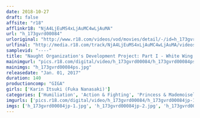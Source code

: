 ```yaml
---
date: 2018-10-27
draft: false
affsite: "r18"
afflinkr18: "NjA4LjEuMS4xLjAuMC4wLjAuMA"
url: "h_173gvrd00084"
urloriginal: "http://www.r18.com/videos/vod/movies/detail/-/id=h_173gvrd00084"
urlfinal: "http://media.r18.com/track/NjA4LjEuMS4xLjAuMC4wLjAuMA/videos/vod/movies/detail/-/id=h_173gvrd00084"
samplevid: "----"
title: "Naught Organization's Development Project: Part I - White Wing Karin Itsuki"
mainimgurl: "pics.r18.com/digital/video/h_173gvrd00084/h_173gvrd00084ps.jpg"
mainimgs: "h_173gvrd00084ps.jpg"
releasedate: "Jan. 01, 2017"
duration: 140
productioncomp: "GIGA"
girls: ['Karin Itsuki (Fuka Nanasaki)']
categories: ['Humiliation', 'Action & Fighting', 'Princess & Mademoiselle', 'Female Soldier', 'Featured Actress', 'Special Effects']
imgurls: ['pics.r18.com/digital/video/h_173gvrd00084/h_173gvrd00084jp-1.jpg', 'pics.r18.com/digital/video/h_173gvrd00084/h_173gvrd00084jp-2.jpg', 'pics.r18.com/digital/video/h_173gvrd00084/h_173gvrd00084jp-3.jpg', 'pics.r18.com/digital/video/h_173gvrd00084/h_173gvrd00084jp-4.jpg', 'pics.r18.com/digital/video/h_173gvrd00084/h_173gvrd00084jp-5.jpg', 'pics.r18.com/digital/video/h_173gvrd00084/h_173gvrd00084jp-6.jpg', 'pics.r18.com/digital/video/h_173gvrd00084/h_173gvrd00084jp-7.jpg', 'pics.r18.com/digital/video/h_173gvrd00084/h_173gvrd00084jp-8.jpg', 'pics.r18.com/digital/video/h_173gvrd00084/h_173gvrd00084jp-9.jpg', 'pics.r18.com/digital/video/h_173gvrd00084/h_173gvrd00084jp-10.jpg', 'pics.r18.com/digital/video/h_173gvrd00084/h_173gvrd00084jp-11.jpg', 'pics.r18.com/digital/video/h_173gvrd00084/h_173gvrd00084jp-12.jpg', 'pics.r18.com/digital/video/h_173gvrd00084/h_173gvrd00084jp-13.jpg', 'pics.r18.com/digital/video/h_173gvrd00084/h_173gvrd00084jp-14.jpg', 'pics.r18.com/digital/video/h_173gvrd00084/h_173gvrd00084jp-15.jpg', 'pics.r18.com/digital/video/h_173gvrd00084/h_173gvrd00084jp-16.jpg', 'pics.r18.com/digital/video/h_173gvrd00084/h_173gvrd00084jp-17.jpg', 'pics.r18.com/digital/video/h_173gvrd00084/h_173gvrd00084jp-18.jpg', 'pics.r18.com/digital/video/h_173gvrd00084/h_173gvrd00084jp-19.jpg', 'pics.r18.com/digital/video/h_173gvrd00084/h_173gvrd00084jp-20.jpg']
imgs: ['h_173gvrd00084jp-1.jpg', 'h_173gvrd00084jp-2.jpg', 'h_173gvrd00084jp-3.jpg', 'h_173gvrd00084jp-4.jpg', 'h_173gvrd00084jp-5.jpg', 'h_173gvrd00084jp-6.jpg', 'h_173gvrd00084jp-7.jpg', 'h_173gvrd00084jp-8.jpg', 'h_173gvrd00084jp-9.jpg', 'h_173gvrd00084jp-10.jpg', 'h_173gvrd00084jp-11.jpg', 'h_173gvrd00084jp-12.jpg', 'h_173gvrd00084jp-13.jpg', 'h_173gvrd00084jp-14.jpg', 'h_173gvrd00084jp-15.jpg', 'h_173gvrd00084jp-16.jpg', 'h_173gvrd00084jp-17.jpg', 'h_173gvrd00084jp-18.jpg', 'h_173gvrd00084jp-19.jpg', 'h_173gvrd00084jp-20.jpg']
---
```

